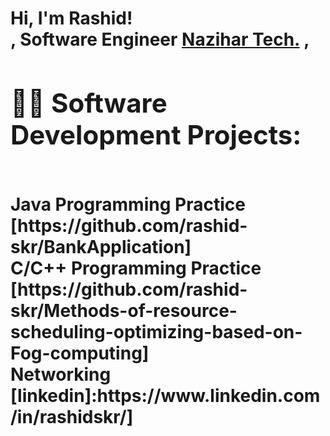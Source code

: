 <h1>Hi, I'm Rashid! <br/><a href=https://github.com/rashid-skr></a>, <https://www.linkedin.com/in/abdur-rashid-395114135//in/Abdur Rashid/"> Software Engineer <a href=https://nazihartech.com/>Nazihar Tech.</a> </a>,

<h2>👨‍💻 Software Development Projects:</h2>
<br>Java Programming Practice</br>
  [https://github.com/rashid-skr/BankApplication]
 <br>C/C++ Programming Practice</br>
[https://github.com/rashid-skr/Methods-of-resource-scheduling-optimizing-based-on-Fog-computing]
<br>Networking</br>
[linkedin]:https://www.linkedin.com/in/rashidskr/]


